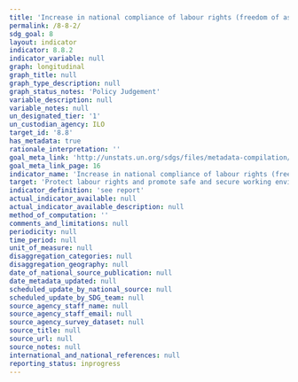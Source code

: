 ```yaml
---
title: 'Increase in national compliance of labour rights (freedom of association and collective bargaining) based on International Labour Organization (ILO) textual sources and national legislation, by sex and migrant status'
permalink: /8-8-2/
sdg_goal: 8
layout: indicator
indicator: 8.8.2
indicator_variable: null
graph: longitudinal
graph_title: null
graph_type_description: null
graph_status_notes: 'Policy Judgement'
variable_description: null
variable_notes: null
un_designated_tier: '1'
un_custodian_agency: ILO
target_id: '8.8'
has_metadata: true
rationale_interpretation: ''
goal_meta_link: 'http://unstats.un.org/sdgs/files/metadata-compilation/Metadata-Goal-8.pdf'
goal_meta_link_page: 16
indicator_name: 'Increase in national compliance of labour rights (freedom of association and collective bargaining) based on International Labour Organization (ILO) textual sources and national legislation, by sex and migrant status'
target: 'Protect labour rights and promote safe and secure working environments for all workers, including migrant workers, in particular women migrants, and those in precarious employment.'
indicator_definition: 'see report'
actual_indicator_available: null
actual_indicator_available_description: null
method_of_computation: ''
comments_and_limitations: null
periodicity: null
time_period: null
unit_of_measure: null
disaggregation_categories: null
disaggregation_geography: null
date_of_national_source_publication: null
date_metadata_updated: null
scheduled_update_by_national_source: null
scheduled_update_by_SDG_team: null
source_agency_staff_name: null
source_agency_staff_email: null
source_agency_survey_dataset: null
source_title: null
source_url: null
source_notes: null
international_and_national_references: null
reporting_status: inprogress
---
```

